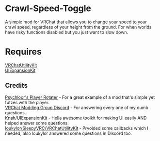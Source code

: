# Crawl-Speed-Toggle
A simple mod for VRChat that allows you to change your speed to your crawl speed, regardless of your height from the ground. For when worlds have risky functions disabled but you just want to slow down.

# Requires
[VRChatUtilityKit](https://github.com/loukylor/VRC-Mods/tree/main/VRChatUtilityKit)  
[UIExpansionKit](https://github.com/knah/VRCMods/tree/master/UIExpansionKit)

## Credits
[Psychloor's Player Rotater](https://github.com/Psychloor/PlayerRotater) - For a great example of a mod that's simple yet futzes with the player.  
[VRChat Modding Group Discord](https://discord.com/invite/vrcmg) - For answering every one of my dumb questions.  
[Knah/UIExpansionKit](https://github.com/knah/VRCMods/tree/master/UIExpansionKit) - Hella awesome toolkit for making UI easily AND helped answer some questions.  
[loukylor/SleepyVRC/VRChatUtilityKit](https://github.com/loukylor/VRC-Mods/tree/main/VRChatUtilityKit) - Prvoided some callbacks which I needed, also loukylor answered some questions in Discord too.
